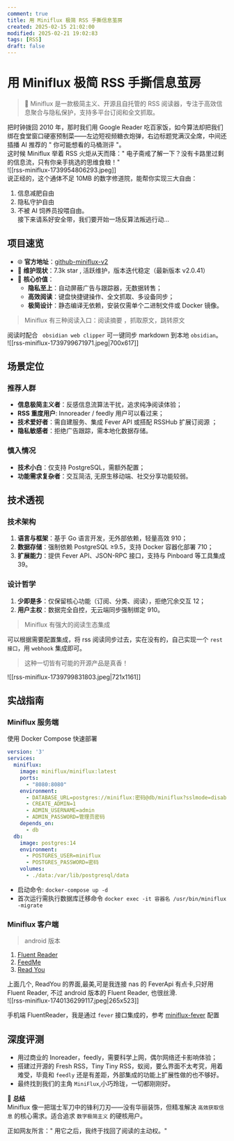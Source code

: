 ```yaml
---
comment: true
title: 用 Miniflux 极简 RSS 手撕信息茧房
created: 2025-02-15 21:02:00
modified: 2025-02-21 19:02:83
tags: [RSS]
draft: false
---
```


# 用 Miniflux 极简 RSS 手撕信息茧房
>  🔖 Miniflux 是一款极简主义、开源且自托管的 RSS 阅读器，专注于高效信息聚合与隐私保护，支持多平台订阅和全文抓取。

把时钟拨回 2010 年，那时我们用 Google Reader 吃百家饭，如今算法却把我们绑在食堂窗口硬塞预制菜——左边短视频糖衣炮弹，右边标题党满汉全席，中间还插播 AI 推荐的 " 你可能想看的马桶测评 "。  
这时候 Miniflux 举着 RSS 火炬从天而降：" 电子斋戒了解一下？没有卡路里过剩的信息流，只有你亲手挑选的思维食粮！"  
![[rss-miniflux-1739954806293.jpeg]]  
说正经的，这个通体不足 10MB 的数字修道院，能帮你实现三大自由：
1. 信息减肥自由
2. 隐私守护自由
3. 不被 AI 饲养员投喂自由。  
接下来请系好安全带，我们要开始一场反算法叛逃行动…
## 项目速览
* 🌐 **官方地址**：[github-miniflux-v2](https://github.com/miniflux/v2) 
* 👨 **维护现状**：7.3k star , 活跃维护，版本迭代稳定（最新版本 v2.0.41）
* 📌 **核心价值**：
    * **隐私至上**：自动屏蔽广告与跟踪器，无数据转售；
    * **高效阅读**：键盘快捷键操作、全文抓取、多设备同步；
    * **极简设计**：静态编译无依赖，安装仅需单个二进制文件或 Docker 镜像。  

> Miniflux 有三种阅读入口：阅读摘要 ，抓取原文，跳转原文  

阅读时配合 ` obsidian web clipper` 可一键同步 markdown 到本地 `obsidian`。  
![[rss-miniflux-1739799671971.jpeg|700x617]]

## 场景定位
### 推荐人群
* **信息极简主义者**：反感信息流算法干扰，追求纯净阅读体验；
* **RSS 重度用户**: Innoreader / feedly 用户可以看过来；
* **技术爱好者**：需自建服务、集成 Fever API 或搭配 RSSHub 扩展订阅源 ；
* **隐私敏感者**：拒绝广告跟踪，需本地化数据存储。
### 慎入情况
* **技术小白**：仅支持 PostgreSQL，需额外配置；
* **功能需求复杂者**：交互简洁, 无原生移动端、社交分享功能较弱。
## 技术透视
### 技术架构
1. **语言与框架**：基于 Go 语言开发，无外部依赖，轻量高效 910；
2. **数据存储**：强制依赖 PostgreSQL ≥9.5，支持 Docker 容器化部署 710；
3. **扩展能力**：提供 Fever API、JSON-RPC 接口，支持与 Pinboard 等工具集成 39。
### 设计哲学
1. **少即是多**：仅保留核心功能（订阅、分类、阅读），拒绝冗余交互 12；
2. **用户主权**：数据完全自控，无云端同步强制绑定 910。

> Miniflux 有强大的阅读生态集成  

可以根据需要配置集成，将 rss 阅读同步过去，实在没有的，自己实现一个 `rest接口`，用 `webhook` 集成即可。

> 这种一切皆有可能的开源产品是真香！

![[rss-miniflux-1739799831803.jpeg|721x1161]]

## 实战指南
### Miniflux 服务端
使用 Docker Compose 快速部署
```yaml
version: '3'
services:
  miniflux:
    image: miniflux/miniflux:latest
    ports:
      - "8080:8080"
    environment:
      - DATABASE_URL=postgres://miniflux:密码@db/miniflux?sslmode=disable
      - CREATE_ADMIN=1
      - ADMIN_USERNAME=admin
      - ADMIN_PASSWORD=管理员密码
    depends_on:
      - db
  db:
    image: postgres:14
    environment:
      - POSTGRES_USER=miniflux
      - POSTGRES_PASSWORD=密码
    volumes:
      - ./data:/var/lib/postgresql/data
```
 * 启动命令: `docker-compose up -d`
 * 首次运行需执行数据库迁移命令 `docker exec -it 容器名 /usr/bin/miniflux -migrate`
### Miniflux 客户端
> android 版本
1. [Fluent Reader](https://github.com/yang991178/fluent-reader-lite)
2. [FeedMe](https://github.com/seazon/FeedMe)
3. [Read You](https://github.com/Ashinch/ReadYou)  

上面几个, ReadYou 的界面,最美,可是我连接 nas 的 FeverApi 有点卡,只好用 Fluent Reader, 不过 android 版本的 Fluent Reader, 也很丝滑.  
![[rss-miniflux-1740136299117.jpeg|265x523]]

手机端 FluentReader，我是通过 `fever` 接口集成的，参考 [miniflux-fever](https://miniflux.app/docs/fever.html) 配置  
## 深度评测

* 用过商业的 Inoreader，feedly，需要科学上网，偶尔网络还卡影响体验；  
* 搭建过开源的 Fresh RSS，Tiny Tiny RSS，蚁阅，要么界面不太考究，用着难受，毕竟和 `feedly` 还是有差距，外部集成的功能上扩展性做的也不够好。
* 最终找到我们的主角 `MiniFlux`,小巧玲珑，一切都刚刚好。

📌 **总结**  
Miniflux 像一把瑞士军刀中的锋利刀刃——没有华丽装饰，但精准解决 `高效获取信息` 的核心需求。适合追求 `数字极简主义` 的硬核用户。  

正如网友所言：" 用它之后，我终于找回了阅读的主动权。"
